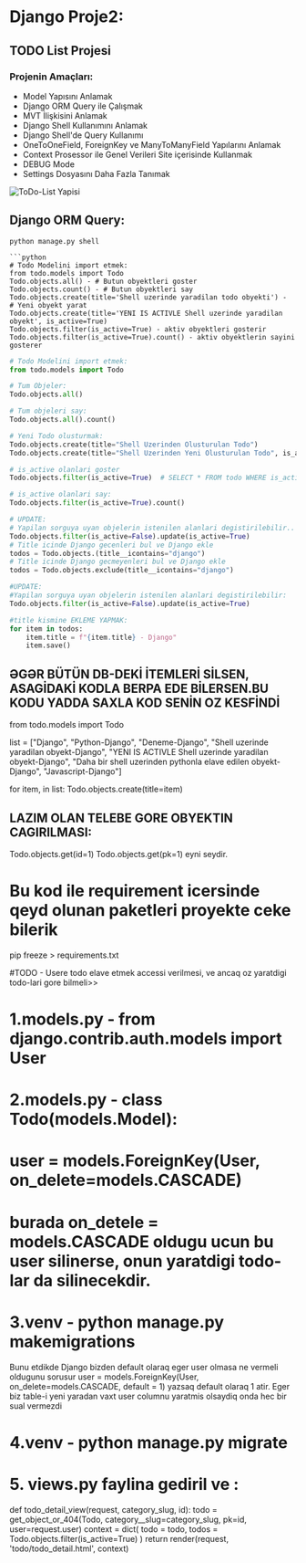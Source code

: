 # **Django** Proje2:
## TODO List Projesi

### Projenin Amaçları:
* Model Yapısını Anlamak
* Django ORM Query ile Çalışmak
* MVT İlişkisini Anlamak
* Django Shell Kullanımını Anlamak
* Django Shell'de Query Kullanımı
* OneToOneField, ForeignKey ve ManyToManyField Yapılarını Anlamak
* Context Prosessor ile Genel Verileri Site içerisinde Kullanmak
* DEBUG Mode
* Settings Dosyasını Daha Fazla Tanımak

![ToDo-List Yapisi](assets/todo-list.png)

## Django ORM Query:
```shell
python manage.py shell

```python
# Todo Modelini import etmek:
from todo.models import Todo
Todo.objects.all() - # Butun obyektleri goster
Todo.objects.count() - # Butun obyektleri say
Todo.objects.create(title='Shell uzerinde yaradilan todo obyekti') -  # Yeni obyekt yarat
Todo.objects.create(title='YENI IS ACTIVLE Shell uzerinde yaradilan obyekt', is_active=True)
Todo.objects.filter(is_active=True) - aktiv obyektleri gosterir
Todo.objects.filter(is_active=True).count() - aktiv obyektlerin sayini gosterer
```

```python
# Todo Modelini import etmek:
from todo.models import Todo

# Tum Objeler:
Todo.objects.all()

# Tum objeleri say:
Todo.objects.all().count()

# Yeni Todo olusturmak:
Todo.objects.create(title="Shell Uzerinden Olusturulan Todo")
Todo.objects.create(title="Shell Uzerinden Yeni Olusturulan Todo", is_active=True)

# is_active olanlari goster
Todo.objects.filter(is_active=True)  # SELECT * FROM todo WHERE is_active=True

# is_active olanlari say:
Todo.objects.filter(is_active=True).count()

# UPDATE:
# Yapilan sorguya uyan objelerin istenilen alanlari degistirilebilir..
Todo.objects.filter(is_active=False).update(is_active=True)
# Title icinde Django gecenleri bul ve Django ekle
todos = Todo.objects.(title__icontains="django")
# Title icinde Django gecmeyenleri bul ve Django ekle
todos = Todo.objects.exclude(title__icontains="django")

#UPDATE:
#Yapilan sorguya uyan objelerin istenilen alanlari degistirilebilir:
Todo.objects.filter(is_active=False).update(is_active=True)

#title kismine EKLEME YAPMAK: 
for item in todos:
    item.title = f"{item.title} - Django"
    item.save()
```
## ƏGƏR BÜTÜN DB-DEKİ İTEMLERİ SİLSEN, ASAGİDAKİ KODLA BERPA EDE BİLERSEN.BU KODU YADDA SAXLA KOD SENİN OZ KESFİNDİ
from todo.models import Todo

list = ["Django", "Python-Django", "Deneme-Django",
        "Shell uzerinde yaradilan obyekt-Django",
        "YENI IS ACTIVLE Shell uzerinde yaradilan obyekt-Django",
        "Daha bir shell uzerinden pythonla elave edilen obyekt-Django",
        "Javascript-Django"]

for item,  in list:
    Todo.objects.create(title=item)



## LAZIM OLAN TELEBE GORE OBYEKTIN CAGIRILMASI:
Todo.objects.get(id=1)
Todo.objects.get(pk=1)  eyni seydir.

# Bu kod ile requirement icersinde qeyd olunan paketleri proyekte ceke bilerik
pip freeze > requirements.txt




#TODO - Usere todo elave etmek accessi verilmesi, ve ancaq oz yaratdigi todo-lari gore bilmeli>>
#       1.models.py - from django.contrib.auth.models import User
#       2.models.py - class Todo(models.Model):
#                       user = models.ForeignKey(User, on_delete=models.CASCADE) 
#       burada on_detele = models.CASCADE oldugu ucun bu user silinerse, onun yaratdigi todo-lar da silinecekdir.
#       3.venv - python manage.py makemigrations
Bunu etdikde Django bizden default olaraq eger user olmasa ne vermeli oldugunu sorusur
user = models.ForeignKey(User, on_delete=models.CASCADE, default = 1) yazsaq default olaraq 1 atir.
Eger biz table-i yeni yaradan vaxt user columnu yaratmis olsaydiq onda hec bir sual vermezdi
#       4.venv - python manage.py migrate
#       5. views.py faylina gediril ve :

def todo_detail_view(request, category_slug, id):
        todo = get_object_or_404(Todo, category__slug=category_slug,  pk=id, user=request.user)
        context = dict(
            todo = todo,
            todos = Todo.objects.filter(is_active=True)
    )
        return render(request, 'todo/todo_detail.html', context)